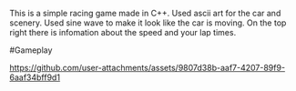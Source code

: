 This is a simple racing game made in C++. Used ascii art for the car and scenery. Used sine wave to make it look like the car is moving.
On the top right there is infomation about the speed and your lap times.

#Gameplay

https://github.com/user-attachments/assets/9807d38b-aaf7-4207-89f9-6aaf34bff9d1


